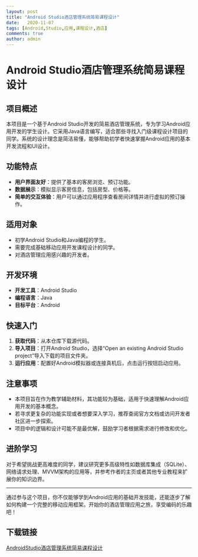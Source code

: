 ```yaml
---
layout: post
title: "Android Studio酒店管理系统简易课程设计"
date:   2020-11-07
tags: [Android,Studio,应用,课程设计,酒店]
comments: true
author: admin
---
```

# Android Studio酒店管理系统简易课程设计

## 项目概述

本项目是一个基于Android Studio开发的简易酒店管理系统，专为学习Android应用开发的学生设计。它采用Java语言编写，适合那些寻找入门级课程设计项目的同学。系统的设计理念是简洁易懂，能够帮助初学者快速掌握Android应用的基本开发流程和UI设计。

## 功能特点

- **用户界面友好**：提供了基本的客房浏览、预订功能。
- **数据展示**：模拟显示客房信息，包括房型、价格等。
- **简单的交互体验**：用户可以通过应用程序查看房间详情并进行虚拟的预订操作。
  
## 适用对象

- 初学Android Studio和Java编程的学生。
- 需要完成基础移动应用开发课程设计的同学。
- 对酒店管理应用感兴趣的开发者。

## 开发环境

- **开发工具**：Android Studio
- **编程语言**：Java
- **目标平台**：Android

## 快速入门

1. **获取代码**：从本仓库下载源代码。
2. **导入项目**：打开Android Studio，选择“Open an existing Android Studio project”导入下载的项目文件夹。
3. **运行应用**：配置好Android模拟器或连接真机后，点击运行按钮启动应用。

## 注意事项

- 本项目旨在作为教学辅助材料，其功能较为基础，适用于快速理解Android应用开发的基本概念。
- 若寻求更复杂的功能实现或者想要深入学习，推荐查阅官方文档或访问开发者社区进一步探索。
- 项目中的逻辑和设计可能不是最优解，鼓励学习者根据需求进行修改和优化。

## 进阶学习

对于希望挑战更高难度的同学，建议研究更多高级特性如数据库集成（SQLite）、网络请求处理、MVVM架构的应用等，并参考作者的主页或者其他专业教程来扩展你的知识边界。

---

通过参与这个项目，你不仅能够学到Android应用的基础开发技能，还能逐步了解如何构建一个完整的移动应用框架。开始你的酒店管理应用之旅，享受编码的乐趣吧！

## 下载链接

[AndroidStudio酒店管理系统简易课程设计](https://pan.quark.cn/s/b13a61c1faaa)